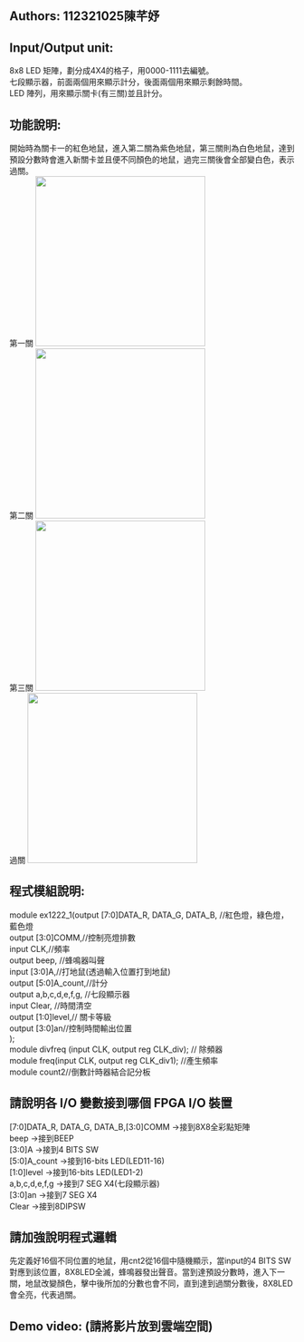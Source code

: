 ## Authors: 112321025陳芊妤
## Input/Output unit:
8x8 LED 矩陣，劃分成4X4的格子，用0000-1111去編號。<br>
七段顯示器，前面兩個用來顯示計分，後面兩個用來顯示剩餘時間。<br>
LED 陣列，用來顯示關卡(有三關)並且計分。

## 功能說明:
開始時為關卡一的紅色地鼠，進入第二關為紫色地鼠，第三關則為白色地鼠，達到預設分數時會進入新關卡並且便不同顏色的地鼠，過完三關後會全部變白色，表示過關。<br>
第一關
<img src="https://github.com/user-attachments/assets/375f4b32-1342-4525-9abb-d33cd1bd5895" width="300"/><br>
第二關
<img src="https://github.com/user-attachments/assets/dfdf5121-bcf3-44b7-9ec4-6937169c0a46" width="300"/><br>
第三關
<img src="https://github.com/user-attachments/assets/0c03a7d1-bb8e-4bd9-b2f1-3afa311be7db" width="300"/><br>
過關
<img src="https://github.com/user-attachments/assets/6f866320-a72a-4fa8-b516-37b9d14bd97f" width="300"/><br>

## 程式模組說明:
module ex1222_1(output [7:0]DATA_R, DATA_G, DATA_B, //紅色燈，綠色燈，藍色燈<br>
output [3:0]COMM,//控制亮燈排數<br>
input CLK,//頻率<br>
output beep, //蜂鳴器叫聲<br>
input [3:0]A,//打地鼠(透過輸入位置打到地鼠)<br>
output [5:0]A_count,//計分<br>
output a,b,c,d,e,f,g, //七段顯示器<br>
input Clear, //時間清空<br>
output [1:0]level,// 關卡等級<br>
output [3:0]an//控制時間輸出位置<br>
);<br>
module divfreq (input CLK, output reg CLK_div); // 除頻器<br>
module freq(input CLK, output reg CLK_div1); //產生頻率<br>
module count2//倒數計時器結合記分板

## 請說明各 I/O 變數接到哪個 FPGA I/O 裝置
[7:0]DATA_R, DATA_G, DATA_B,[3:0]COMM ->接到8X8全彩點矩陣<br>
beep ->接到BEEP<br>
[3:0]A ->接到4 BITS SW<br>
[5:0]A_count ->接到16-bits LED(LED11-16)<br>
[1:0]level ->接到16-bits LED(LED1-2)<br>
a,b,c,d,e,f,g ->接到7 SEG X4(七段顯示器)<br>
[3:0]an ->接到7 SEG X4<br>
Clear ->接到8DIPSW

## 請加強說明程式邏輯
先定義好16個不同位置的地鼠，用cnt2從16個中隨機顯示，當input的4 BITS SW對應到該位置，8X8LED全滅，蜂鳴器發出聲音。當到達預設分數時，進入下一關，地鼠改變顏色，擊中後所加的分數也會不同，直到達到過關分數後，8X8LED會全亮，代表過關。

## Demo video: (請將影片放到雲端空間)
<a href="https://github.com/user-attachments/assets/8c6594c9-3958-4d20-a445-d13570a2c559" width="500"/></a>

